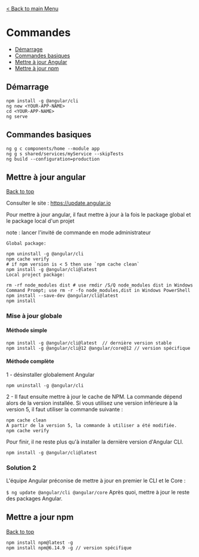 [< Back to main Menu](https://github.com/gsoulie/angular-resources/blob/master/ng-sheet.md)    

# Commandes

* [Démarrage](#démarrage)    
* [Commandes basiques](#commandes-basiques)         
* [Mettre à jour Angular](#mettre-à-jour-angular)     
* [Mettre à jour npm](#mettre-à-jour-npm)        

## Démarrage

````
npm install -g @angular/cli
ng new <YOUR-APP-NAME>
cd <YOUR-APP-NAME>
ng serve
````
  
## Commandes basiques
````
ng g c components/home --module app
ng g s shared/services/myService --skipTests
ng build --configuration=production
````

## Mettre à jour angular
[Back to top](#angular) 

Consulter le site : https://update.angular.io

Pour mettre à jour angular, il faut mettre à jour à la fois le package global et le package local d'un projet

note : lancer l'invité de commande en mode administrateur

````
Global package:

npm uninstall -g @angular/cli
npm cache verify
# if npm version is < 5 then use `npm cache clean` 
npm install -g @angular/cli@latest
Local project package:

rm -rf node_modules dist # use rmdir /S/Q node_modules dist in Windows Command Prompt; use rm -r -fo node_modules,dist in Windows PowerShell 
npm install --save-dev @angular/cli@latest
npm install
````

### Mise à jour globale

#### Méthode simple

````
npm install -g @angular/cli@latest  // dernière version stable
npm install -g @angular/cli@12 @angular/core@12 // version spécifique
````

#### Méthode complète

1 - désinstaller globalement Angular
````
npm uninstall -g @angular/cli
````

2 - Il faut ensuite mettre à jour le cache de NPM. La commande dépend alors de la version installée. Si vous utilisez une version inférieure à la version 5, il faut utiliser la commande suivante :
````
npm cache clean
A partir de la version 5, la commande à utiliser a été modifiée.
npm cache verify
````

Pour finir, il ne reste plus qu'à installer la dernière version d'Angular CLI.
````
npm install -g @angular/cli@latest
````

### Solution 2

L'équipe Angular préconise de mettre à jour en premier le CLI et le Core :

````$ ng update @angular/cli @angular/core````
Après quoi, mettre à jour le reste des packages Angular.

## Mettre a jour npm
[Back to top](#commandes)

````
npm install npm@latest -g
npm install npm@6.14.9 -g // version spécifique
````
